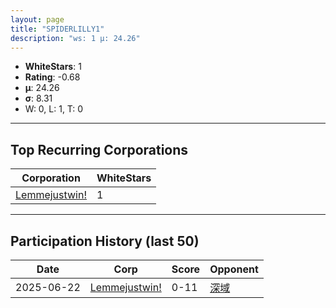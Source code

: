 ```yaml
---
layout: page
title: "SPIDERLILLY1"
description: "ws: 1 μ: 24.26"
---
```

- **WhiteStars**: 1
- **Rating**: -0.68
- **μ**: 24.26  
- **σ**: 8.31
- W: 0, L: 1, T: 0

---

## Top Recurring Corporations

| Corporation | WhiteStars |
| --- | --- |
| [Lemmejustwin\!](https://ws.tsl.rocks/corp/3df061e37044f80f90566ba046b4e65cf8aaa94927d03f0a134b25de37300899/) | 1 |

---

## Participation History (last 50)

| Date | Corp | Score | Opponent |
| --- | --- | --- | --- |
| 2025-06-22 | [Lemmejustwin\!](https://ws.tsl.rocks/corp/3df061e37044f80f90566ba046b4e65cf8aaa94927d03f0a134b25de37300899/) | 0-11 | [深域](https://ws.tsl.rocks/corp/eecda71374dad3401a154cda170518bbf578f7124c194849a529405246335626/) |